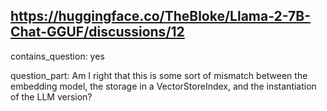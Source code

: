## https://huggingface.co/TheBloke/Llama-2-7B-Chat-GGUF/discussions/12

contains_question: yes

question_part: Am I right that this is some sort of mismatch between the embedding model, the storage in a VectorStoreIndex, and the instantiation of the LLM version?